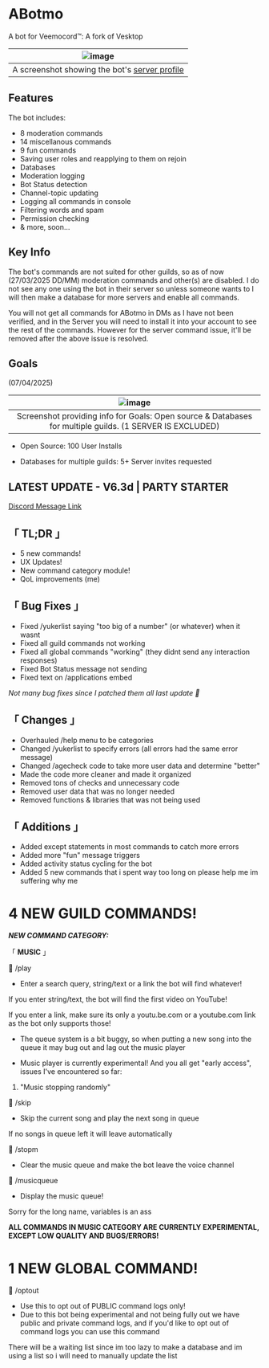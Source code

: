 # ABotmo

A bot for Veemocord™: A fork of Vesktop

| ![image](https://github.com/user-attachments/assets/0255adf2-70c4-489c-add6-0ee6eb93a829) |
| :--------------------------------------------------------------------------------------------------: |
|   A screenshot showing the bot's [server profile](https://discord.com/oauth2/authorize?client_id=1331719784374468678&integration_type=0&scope=applications.commands)    |

## Features

The bot includes:
- 8 moderation commands
- 14 miscellanous commands
- 9 fun commands
- Saving user roles and reapplying to them on rejoin
- Databases
- Moderation logging
- Bot Status detection
- Channel-topic updating
- Logging all commands in console
- Filtering words and spam
- Permission checking
- & more, soon...

## Key Info

The bot's commands are not suited for other guilds, so as of now (27/03/2025 DD/MM) moderation commands and other(s) are disabled. I do not see any one using the bot in their server so unless someone wants to I will then make a database for more servers and enable all commands.

You will not get all commands for ABotmo in DMs as I have not been verified, and in the Server you will need to install it into your account to see the rest of the commands. However for the server command issue, it'll be removed after the above issue is resolved.

## Goals
(07/04/2025)

| ![image](https://github.com/user-attachments/assets/84e88388-fb10-4fde-b15b-5224df83ebd0) |
| :--------------------------------------------------------------------------------------------------: |
| Screenshot providing info for Goals: Open source & Databases for multiple guilds. (1 SERVER IS EXCLUDED) |

- Open Source: 100 User Installs

- Databases for multiple guilds: 5+ Server invites requested

## LATEST UPDATE - V6.3d | PARTY STARTER
[Discord Message Link](https://discord.com/channels/680125280412762115/1331742971858518066/1357871092949323776)


## 「 __TL;DR__ 」
- 5 new commands!
- UX Updates!
- New command category module!
- QoL improvements (me)

## 「 __Bug Fixes__ 」
- Fixed /yukerlist saying "too big of a number" (or whatever) when it wasnt
- Fixed all guild commands not working
- Fixed all global commands "working" (they didnt send any interaction responses)
- Fixed Bot Status message not sending
- Fixed text on /applications embed

*Not many bug fixes since I patched them all last update 🤑*

## 「 __Changes__ 」
- Overhauled /help menu to be categories
- Changed /yukerlist to specify errors (all errors had the same error message)
- Changed /agecheck code to take more user data and determine "better"
- Made the code more cleaner and made it organized
- Removed tons of checks and unnecessary code
- Removed user data that was no longer needed
- Removed functions & libraries that was not being used

## 「 __Additions__ 」
- Added except statements in most commands to catch more errors
- Added more "fun" message triggers
- Added activity status cycling for the bot
- Added 5 new commands that i spent way too long on please help me im suffering why me

# 4 NEW GUILD COMMANDS!
___**NEW COMMAND CATEGORY:**___

「 **__MUSIC__** 」


🔷 /play
- Enter a search query, string/text or a link the bot will find whatever!

If you enter string/text, the bot will find the first video on YouTube!

If you enter a link, make sure its only a youtu.be.com or a youtube.com link as the bot only supports those!

- The queue system is a bit buggy, so when putting a new song into the queue it may bug out and lag out the music player

- Music player is currently experimental! And you all get "early access", issues I've encountered so far:

1. "Music stopping randomly"

🔷 /skip
- Skip the current song and play the next song in queue

If no songs in queue left it will leave automatically

🔷 /stopm
- Clear the music queue and make the bot leave the voice channel

🔷 /musicqueue
- Display the music queue!

Sorry for the long name, variables is an ass

**ALL COMMANDS IN MUSIC CATEGORY ARE CURRENTLY EXPERIMENTAL, EXCEPT LOW QUALITY AND BUGS/ERRORS!**

# 1 NEW GLOBAL COMMAND!
🔷 /optout
- Use this to opt out of PUBLIC command logs only!
- Due to this bot being experimental and not being fully out we have public and private command logs, and if you'd like to opt out of command logs you can use this command

There will be a waiting list since im too lazy to make a database and im using a list so i will need to manually update the list
